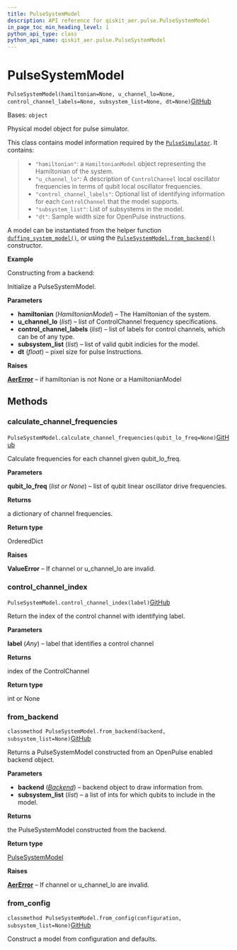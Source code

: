 ```yaml
---
title: PulseSystemModel
description: API reference for qiskit_aer.pulse.PulseSystemModel
in_page_toc_min_heading_level: 1
python_api_type: class
python_api_name: qiskit_aer.pulse.PulseSystemModel
---
```


# PulseSystemModel

<span id="qiskit_aer.pulse.PulseSystemModel" />

`PulseSystemModel(hamiltonian=None, u_channel_lo=None, control_channel_labels=None, subsystem_list=None, dt=None)`[GitHub](https://github.com/qiskit/qiskit-aer/tree/stable/0.12/qiskit_aer/pulse/system_models/pulse_system_model.py "view source code")

Bases: `object`

Physical model object for pulse simulator.

This class contains model information required by the [`PulseSimulator`](qiskit_aer.PulseSimulator "qiskit_aer.PulseSimulator"). It contains:

> *   `"hamiltonian"`: a `HamiltonianModel` object representing the Hamiltonian of the system.
> *   `"u_channel_lo"`: A description of `ControlChannel` local oscillator frequencies in terms of qubit local oscillator frequencies.
> *   `"control_channel_labels"`: Optional list of identifying information for each `ControlChannel` that the model supports.
> *   `"subsystem_list"`: List of subsystems in the model.
> *   `"dt"`: Sample width size for OpenPulse instructions.

A model can be instantiated from the helper function [`duffing_system_model()`](qiskit_aer.pulse.duffing_system_model "qiskit_aer.pulse.duffing_system_model"), or using the [`PulseSystemModel.from_backend()`](qiskit_aer.pulse.PulseSystemModel#from_backend "qiskit_aer.pulse.PulseSystemModel.from_backend") constructor.

**Example**

Constructing from a backend:

Initialize a PulseSystemModel.

**Parameters**

*   **hamiltonian** (*HamiltonianModel*) – The Hamiltonian of the system.
*   **u\_channel\_lo** (*list*) – list of ControlChannel frequency specifications.
*   **control\_channel\_labels** (*list*) – list of labels for control channels, which can be of any type.
*   **subsystem\_list** (*list*) – list of valid qubit indicies for the model.
*   **dt** (*float*) – pixel size for pulse Instructions.

**Raises**

[**AerError**](qiskit_aer.AerError "qiskit_aer.AerError") – if hamiltonian is not None or a HamiltonianModel

## Methods

### calculate\_channel\_frequencies

<span id="qiskit_aer.pulse.PulseSystemModel.calculate_channel_frequencies" />

`PulseSystemModel.calculate_channel_frequencies(qubit_lo_freq=None)`[GitHub](https://github.com/qiskit/qiskit-aer/tree/stable/0.12/qiskit_aer/pulse/system_models/pulse_system_model.py "view source code")

Calculate frequencies for each channel given qubit\_lo\_freq.

**Parameters**

**qubit\_lo\_freq** (*list or None*) – list of qubit linear oscillator drive frequencies.

**Returns**

a dictionary of channel frequencies.

**Return type**

OrderedDict

**Raises**

**ValueError** – If channel or u\_channel\_lo are invalid.

### control\_channel\_index

<span id="qiskit_aer.pulse.PulseSystemModel.control_channel_index" />

`PulseSystemModel.control_channel_index(label)`[GitHub](https://github.com/qiskit/qiskit-aer/tree/stable/0.12/qiskit_aer/pulse/system_models/pulse_system_model.py "view source code")

Return the index of the control channel with identifying label.

**Parameters**

**label** (*Any*) – label that identifies a control channel

**Returns**

index of the ControlChannel

**Return type**

int or None

### from\_backend

<span id="qiskit_aer.pulse.PulseSystemModel.from_backend" />

`classmethod PulseSystemModel.from_backend(backend, subsystem_list=None)`[GitHub](https://github.com/qiskit/qiskit-aer/tree/stable/0.12/qiskit_aer/pulse/system_models/pulse_system_model.py "view source code")

Returns a PulseSystemModel constructed from an OpenPulse enabled backend object.

**Parameters**

*   **backend** ([*Backend*](qiskit.providers.Backend "qiskit.providers.Backend")) – backend object to draw information from.
*   **subsystem\_list** (*list*) – a list of ints for which qubits to include in the model.

**Returns**

the PulseSystemModel constructed from the backend.

**Return type**

[PulseSystemModel](qiskit_aer.pulse.PulseSystemModel "qiskit_aer.pulse.PulseSystemModel")

**Raises**

[**AerError**](qiskit_aer.AerError "qiskit_aer.AerError") – If channel or u\_channel\_lo are invalid.

### from\_config

<span id="qiskit_aer.pulse.PulseSystemModel.from_config" />

`classmethod PulseSystemModel.from_config(configuration, subsystem_list=None)`[GitHub](https://github.com/qiskit/qiskit-aer/tree/stable/0.12/qiskit_aer/pulse/system_models/pulse_system_model.py "view source code")

Construct a model from configuration and defaults.

